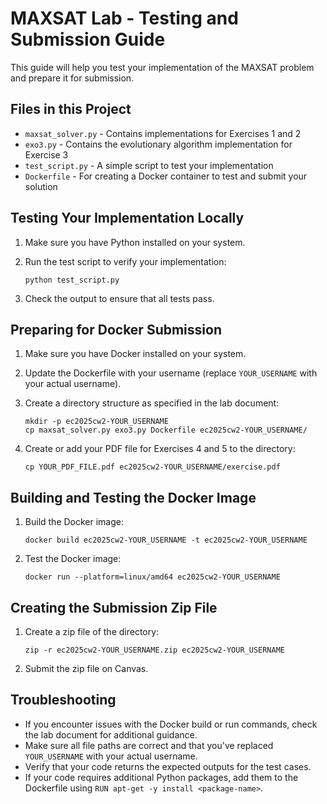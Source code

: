# MAXSAT Lab - Testing and Submission Guide

This guide will help you test your implementation of the MAXSAT problem and prepare it for submission.

## Files in this Project

- `maxsat_solver.py` - Contains implementations for Exercises 1 and 2
- `exo3.py` - Contains the evolutionary algorithm implementation for Exercise 3
- `test_script.py` - A simple script to test your implementation
- `Dockerfile` - For creating a Docker container to test and submit your solution

## Testing Your Implementation Locally

1. Make sure you have Python installed on your system.

2. Run the test script to verify your implementation:
   ```
   python test_script.py
   ```

3. Check the output to ensure that all tests pass.

## Preparing for Docker Submission

1. Make sure you have Docker installed on your system.

2. Update the Dockerfile with your username (replace `YOUR_USERNAME` with your actual username).

3. Create a directory structure as specified in the lab document:
   ```
   mkdir -p ec2025cw2-YOUR_USERNAME
   cp maxsat_solver.py exo3.py Dockerfile ec2025cw2-YOUR_USERNAME/
   ```

4. Create or add your PDF file for Exercises 4 and 5 to the directory:
   ```
   cp YOUR_PDF_FILE.pdf ec2025cw2-YOUR_USERNAME/exercise.pdf
   ```

## Building and Testing the Docker Image

1. Build the Docker image:
   ```
   docker build ec2025cw2-YOUR_USERNAME -t ec2025cw2-YOUR_USERNAME
   ```

2. Test the Docker image:
   ```
   docker run --platform=linux/amd64 ec2025cw2-YOUR_USERNAME
   ```

## Creating the Submission Zip File

1. Create a zip file of the directory:
   ```
   zip -r ec2025cw2-YOUR_USERNAME.zip ec2025cw2-YOUR_USERNAME
   ```

2. Submit the zip file on Canvas.

## Troubleshooting

- If you encounter issues with the Docker build or run commands, check the lab document for additional guidance.
- Make sure all file paths are correct and that you've replaced `YOUR_USERNAME` with your actual username.
- Verify that your code returns the expected outputs for the test cases.
- If your code requires additional Python packages, add them to the Dockerfile using `RUN apt-get -y install <package-name>`.